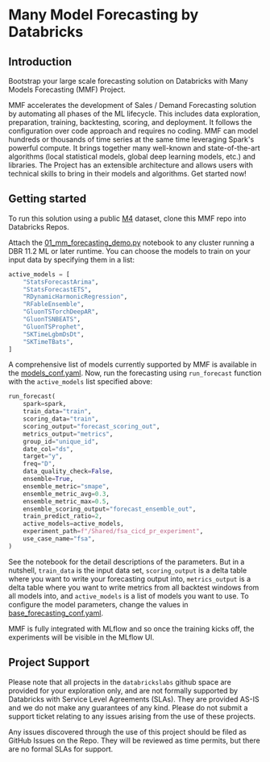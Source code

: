 # Many Model Forecasting by Databricks

## Introduction

Bootstrap your large scale forecasting solution on Databricks with Many Models Forecasting (MMF) 
Project.

MMF accelerates the development of Sales / Demand Forecasting solution by automating all phases of the ML lifecycle. 
This includes data exploration, preparation, training, backtesting, scoring, and deployment.
It follows the configuration over code approach and requires no coding.
MMF can model hundreds or thousands of time series at the same time leveraging Spark's powerful compute.
It brings together many well-known and state-of-the-art algorithms (local statistical models, global deep learning models, etc.) 
and libraries. 
The Project has an extensible architecture and allows users with technical skills to bring in their models and 
algorithms. 
Get started now!

## Getting started

To run this solution using a public [M4](https://www.kaggle.com/datasets/yogesh94/m4-forecasting-competition-dataset) 
dataset, clone this MMF repo into Databricks Repos.

Attach the [01_mm_forecasting_demo.py](https://github.com/databricks-industry-solutions/many-model-forecasting/blob/main/01_mm_forecasting_demo.py) 
notebook to any cluster running a DBR 11.2 ML or later runtime. 
You can choose the models to train on your input data by specifying them in a list:
```python
active_models = [
    "StatsForecastArima",
    "StatsForecastETS",
    "RDynamicHarmonicRegression",
    "RFableEnsemble",
    "GluonTSTorchDeepAR",
    "GluonTSNBEATS",
    "GluonTSProphet",
    "SKTimeLgbmDsDt",
    "SKTimeTBats",
]
```
A comprehensive list of models currently supported by MMF is available in the [models_conf.yaml](https://github.com/databricks-industry-solutions/many-model-forecasting/blob/main/forecasting_sa/models/models_conf.yaml). 
Now, run the forecasting using ```run_forecast``` function with the ```active_models``` list specified above:
```python
run_forecast(
    spark=spark,
    train_data="train",
    scoring_data="train",
    scoring_output="forecast_scoring_out",
    metrics_output="metrics",
    group_id="unique_id",
    date_col="ds",
    target="y",
    freq="D",
    data_quality_check=False,
    ensemble=True,
    ensemble_metric="smape",
    ensemble_metric_avg=0.3,
    ensemble_metric_max=0.5,
    ensemble_scoring_output="forecast_ensemble_out",
    train_predict_ratio=2,
    active_models=active_models,
    experiment_path=f"/Shared/fsa_cicd_pr_experiment",
    use_case_name="fsa",
)
```
See the notebook for the detail descriptions of the parameters. But in a nutshell, ```train_data``` is the input data set, 
```scoring_output``` is a delta table where you want to write your forecasting output into, ```metrics_output``` is a 
delta table where you want to write metrics from all backtest windows from all models into, and ```active_models``` is a 
list of models you want to use. 
To configure the model parameters, change the values in [base_forecasting_conf.yaml](https://github.com/databricks-industry-solutions/many-model-forecasting/blob/main/forecasting_sa/base_forecasting_conf.yaml). 

MMF is fully integrated with MLflow and so once the training kicks off, the experiments will be visible in the MLflow UI. 

## Project Support
Please note that all projects in the ```databrickslabs``` github space are provided for your exploration only, 
and are not formally supported by Databricks with Service Level Agreements (SLAs). 
They are provided AS-IS and we do not make any guarantees of any kind. 
Please do not submit a support ticket relating to any issues arising from the use of these projects.

Any issues discovered through the use of this project should be filed as GitHub Issues on the Repo. 
They will be reviewed as time permits, but there are no formal SLAs for support.
